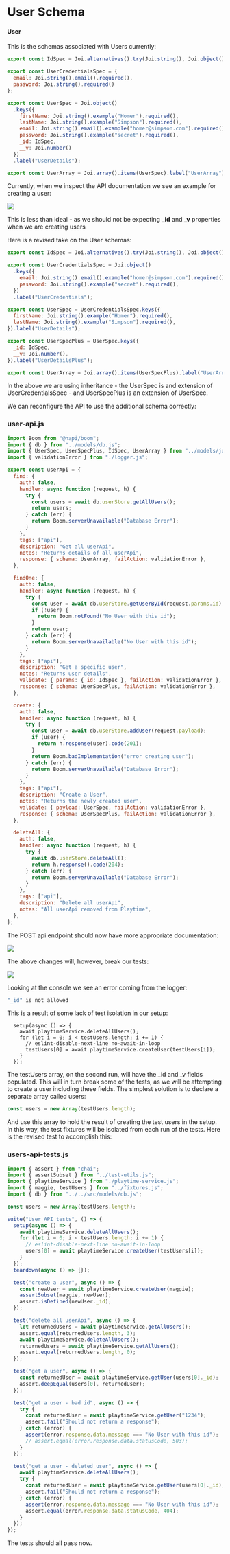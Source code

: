 # User Schema

#### User

This is the schemas associated with Users currently:

~~~javascript
export const IdSpec = Joi.alternatives().try(Joi.string(), Joi.object()).description("a valid ID");

export const UserCredentialsSpec = {
  email: Joi.string().email().required(),
  password: Joi.string().required()
};

export const UserSpec = Joi.object()
  .keys({
    firstName: Joi.string().example("Homer").required(),
    lastName: Joi.string().example("Simpson").required(),
    email: Joi.string().email().example("homer@simpson.com").required(),
    password: Joi.string().example("secret").required(),
    _id: IdSpec,
    __v: Joi.number()
  })
  .label("UserDetails");

export const UserArray = Joi.array().items(UserSpec).label("UserArray");
~~~

Currently, when we inspect the API documentation we see an example for creating a user:

![](img/01.png)

This is less than ideal - as we should not be expecting **_id** and **_v** properties when we are creating users

Here is a revised take on the User schemas:

~~~javascript
export const IdSpec = Joi.alternatives().try(Joi.string(), Joi.object()).description("a valid ID");

export const UserCredentialsSpec = Joi.object()
  .keys({
    email: Joi.string().email().example("homer@simpson.com").required(),
    password: Joi.string().example("secret").required(),
  })
  .label("UserCredentials");

export const UserSpec = UserCredentialsSpec.keys({
  firstName: Joi.string().example("Homer").required(),
  lastName: Joi.string().example("Simpson").required(),
}).label("UserDetails");

export const UserSpecPlus = UserSpec.keys({
  _id: IdSpec,
  __v: Joi.number(),
}).label("UserDetailsPlus");

export const UserArray = Joi.array().items(UserSpecPlus).label("UserArray");
~~~

In the above we are using inheritance - the UserSpec is and extension of UserCredentialsSpec - and UserSpecPlus is an extension of UserSpec.

We can reconfigure the API to use the additional schema correctly:

### user-api.js

~~~javascript
import Boom from "@hapi/boom";
import { db } from "../models/db.js";
import { UserSpec, UserSpecPlus, IdSpec, UserArray } from "../models/joi-schemas.js";
import { validationError } from "./logger.js";

export const userApi = {
  find: {
    auth: false,
    handler: async function (request, h) {
      try {
        const users = await db.userStore.getAllUsers();
        return users;
      } catch (err) {
        return Boom.serverUnavailable("Database Error");
      }
    },
    tags: ["api"],
    description: "Get all userApi",
    notes: "Returns details of all userApi",
    response: { schema: UserArray, failAction: validationError },
  },

  findOne: {
    auth: false,
    handler: async function (request, h) {
      try {
        const user = await db.userStore.getUserById(request.params.id);
        if (!user) {
          return Boom.notFound("No User with this id");
        }
        return user;
      } catch (err) {
        return Boom.serverUnavailable("No User with this id");
      }
    },
    tags: ["api"],
    description: "Get a specific user",
    notes: "Returns user details",
    validate: { params: { id: IdSpec }, failAction: validationError },
    response: { schema: UserSpecPlus, failAction: validationError },
  },

  create: {
    auth: false,
    handler: async function (request, h) {
      try {
        const user = await db.userStore.addUser(request.payload);
        if (user) {
          return h.response(user).code(201);
        }
        return Boom.badImplementation("error creating user");
      } catch (err) {
        return Boom.serverUnavailable("Database Error");
      }
    },
    tags: ["api"],
    description: "Create a User",
    notes: "Returns the newly created user",
    validate: { payload: UserSpec, failAction: validationError },
    response: { schema: UserSpecPlus, failAction: validationError },
  },

  deleteAll: {
    auth: false,
    handler: async function (request, h) {
      try {
        await db.userStore.deleteAll();
        return h.response().code(204);
      } catch (err) {
        return Boom.serverUnavailable("Database Error");
      }
    },
    tags: ["api"],
    description: "Delete all userApi",
    notes: "All userApi removed from Playtime",
  },
};
~~~

The POST api endpoint should now have more appropriate documentation:

![](img/02.png)

The above changes will, however, break our tests:

![](img/03.png)

Looking at the console we see an error coming from the logger:

~~~bash
"_id" is not allowed
~~~

This is a result of some lack of test isolation in our setup:

~~~javasc
  setup(async () => {
    await playtimeService.deleteAllUsers();
    for (let i = 0; i < testUsers.length; i += 1) {
      // eslint-disable-next-line no-await-in-loop
      testUsers[0] = await playtimeService.createUser(testUsers[i]);
    }
  });
~~~

The testUsers array, on the second run, will have the _id and _v fields populated. This will in turn break some of the tests, as we will be attempting to create a user including these fields. The simplest solution is to declare a separate array called users:

~~~javascript
const users = new Array(testUsers.length);
~~~

And use this array to hold the result of creating the test users in the setup. In this way, the test fixtures will be isolated from each run of the tests. Here is the revised test to accomplish this:

### users-api-tests.js

~~~javascript
import { assert } from "chai";
import { assertSubset } from "../test-utils.js";
import { playtimeService } from "./playtime-service.js";
import { maggie, testUsers } from "../fixtures.js";
import { db } from "../../src/models/db.js";

const users = new Array(testUsers.length);

suite("User API tests", () => {
  setup(async () => {
    await playtimeService.deleteAllUsers();
    for (let i = 0; i < testUsers.length; i += 1) {
      // eslint-disable-next-line no-await-in-loop
      users[0] = await playtimeService.createUser(testUsers[i]);
    }
  });
  teardown(async () => {});

  test("create a user", async () => {
    const newUser = await playtimeService.createUser(maggie);
    assertSubset(maggie, newUser);
    assert.isDefined(newUser._id);
  });

  test("delete all userApi", async () => {
    let returnedUsers = await playtimeService.getAllUsers();
    assert.equal(returnedUsers.length, 3);
    await playtimeService.deleteAllUsers();
    returnedUsers = await playtimeService.getAllUsers();
    assert.equal(returnedUsers.length, 0);
  });

  test("get a user", async () => {
    const returnedUser = await playtimeService.getUser(users[0]._id);
    assert.deepEqual(users[0], returnedUser);
  });

  test("get a user - bad id", async () => {
    try {
      const returnedUser = await playtimeService.getUser("1234");
      assert.fail("Should not return a response");
    } catch (error) {
      assert(error.response.data.message === "No User with this id");
      // assert.equal(error.response.data.statusCode, 503);
    }
  });

  test("get a user - deleted user", async () => {
    await playtimeService.deleteAllUsers();
    try {
      const returnedUser = await playtimeService.getUser(users[0]._id);
      assert.fail("Should not return a response");
    } catch (error) {
      assert(error.response.data.message === "No User with this id");
      assert.equal(error.response.data.statusCode, 404);
    }
  });
});
~~~

The tests should all pass now.

